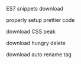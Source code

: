 ES7 snippets download

properly setup prettier code

download CSS peak

download hungry delete

download auto rename tag